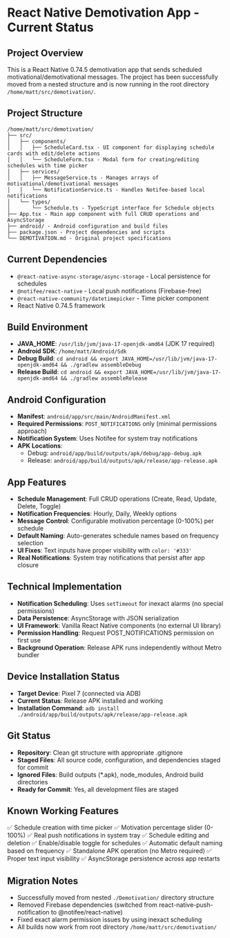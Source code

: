 # React Native Demotivation App - Current Status

## Project Overview
This is a React Native 0.74.5 demotivation app that sends scheduled motivational/demotivational messages. The project has been successfully moved from a nested structure and is now running in the root directory `/home/matt/src/demotivation/`.

## Project Structure
```
/home/matt/src/demotivation/
├── src/
│   ├── components/
│   │   ├── ScheduleCard.tsx - UI component for displaying schedule cards with edit/delete actions
│   │   └── ScheduleForm.tsx - Modal form for creating/editing schedules with time picker
│   ├── services/
│   │   ├── MessageService.ts - Manages arrays of motivational/demotivational messages
│   │   └── NotificationService.ts - Handles Notifee-based local notifications
│   └── types/
│       └── Schedule.ts - TypeScript interface for Schedule objects
├── App.tsx - Main app component with full CRUD operations and AsyncStorage
├── android/ - Android configuration and build files
├── package.json - Project dependencies and scripts
└── DEMOTIVATION.md - Original project specifications
```

## Current Dependencies
- `@react-native-async-storage/async-storage` - Local persistence for schedules
- `@notifee/react-native` - Local push notifications (Firebase-free)
- `@react-native-community/datetimepicker` - Time picker component
- React Native 0.74.5 framework

## Build Environment
- **JAVA_HOME**: `/usr/lib/jvm/java-17-openjdk-amd64` (JDK 17 required)
- **Android SDK**: `/home/matt/Android/Sdk`
- **Debug Build**: `cd android && export JAVA_HOME=/usr/lib/jvm/java-17-openjdk-amd64 && ./gradlew assembleDebug`
- **Release Build**: `cd android && export JAVA_HOME=/usr/lib/jvm/java-17-openjdk-amd64 && ./gradlew assembleRelease`

## Android Configuration
- **Manifest**: `android/app/src/main/AndroidManifest.xml`
- **Required Permissions**: `POST_NOTIFICATIONS` only (minimal permissions approach)
- **Notification System**: Uses Notifee for system tray notifications
- **APK Locations**: 
  - Debug: `android/app/build/outputs/apk/debug/app-debug.apk`
  - Release: `android/app/build/outputs/apk/release/app-release.apk`

## App Features
- **Schedule Management**: Full CRUD operations (Create, Read, Update, Delete, Toggle)
- **Notification Frequencies**: Hourly, Daily, Weekly options
- **Message Control**: Configurable motivation percentage (0-100%) per schedule
- **Default Naming**: Auto-generates schedule names based on frequency selection
- **UI Fixes**: Text inputs have proper visibility with `color: '#333'`
- **Real Notifications**: System tray notifications that persist after app closure

## Technical Implementation
- **Notification Scheduling**: Uses `setTimeout` for inexact alarms (no special permissions)
- **Data Persistence**: AsyncStorage with JSON serialization
- **UI Framework**: Vanilla React Native components (no external UI library)
- **Permission Handling**: Request POST_NOTIFICATIONS permission on first use
- **Background Operation**: Release APK runs independently without Metro bundler

## Device Installation Status
- **Target Device**: Pixel 7 (connected via ADB)
- **Current Status**: Release APK installed and working
- **Installation Command**: `adb install ./android/app/build/outputs/apk/release/app-release.apk`

## Git Status
- **Repository**: Clean git structure with appropriate .gitignore
- **Staged Files**: All source code, configuration, and dependencies staged for commit
- **Ignored Files**: Build outputs (*.apk), node_modules, Android build directories
- **Ready for Commit**: Yes, all development files are staged

## Known Working Features
✅ Schedule creation with time picker
✅ Motivation percentage slider (0-100%)
✅ Real push notifications in system tray
✅ Schedule editing and deletion
✅ Enable/disable toggle for schedules
✅ Automatic default naming based on frequency
✅ Standalone APK operation (no Metro required)
✅ Proper text input visibility
✅ AsyncStorage persistence across app restarts

## Migration Notes
- Successfully moved from nested `./Demotivation/` directory structure
- Removed Firebase dependencies (switched from react-native-push-notification to @notifee/react-native)
- Fixed exact alarm permission issues by using inexact scheduling
- All builds now work from root directory `/home/matt/src/demotivation/`